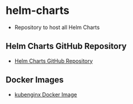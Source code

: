 # helm-charts
- Repository to host all Helm Charts

## Helm Charts GitHub Repository
- [Helm Charts GitHub Repository](https://github.com/stacksimplify/helm-charts)

## Docker Images
- [kubenginx Docker Image](https://github.com/users/stacksimplify/packages/container/package/kubenginx)
